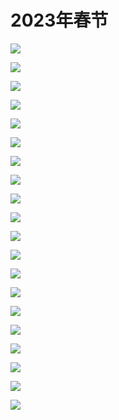 # 2023年春节

![](https://z.wiki/autoupload/20230204/Iwh4.1082X1732-IMG_2375.JPG)

![](https://z.wiki/autoupload/20230204/pldQ.4032X3024-IMG_2403.JPG)

![](https://z.wiki/autoupload/20230204/pzDR.3025X4032-IMG_2466.JPG)

![](https://z.wiki/autoupload/20230204/Z9w4.4032X2885-IMG_2472.jpg)

![](https://z.wiki/autoupload/20230204/qpqu.3419X2321-IMG_2475.JPG)

![](https://z.wiki/autoupload/20230204/S4Rp.2457X3024-IMG_2511.JPG)

![](https://z.wiki/autoupload/20230204/25de.3024X4032-IMG_2516.JPG)

![](https://z.wiki/autoupload/20230204/yeVy.4032X3024-IMG_2517.JPG)

![](https://z.wiki/autoupload/20230204/i5ql.3071X2728-IMG_2519.JPG)

![](https://z.wiki/autoupload/20230204/GK6N.4160X2773-IMG_2520.JPG)

![](https://z.wiki/autoupload/20230204/olhq.4160X2340-IMG_2544.JPG)

![](https://z.wiki/autoupload/20230204/j9Yp.903X1023-IMG_2548.jpg)

![](https://z.wiki/autoupload/20230204/wQc2.3024X4032-IMG_2572.JPG)

![](https://z.wiki/autoupload/20230204/5c2Z.3024X4032-IMG_2573.JPG)

![](https://z.wiki/autoupload/20230204/5Nqn.3001X2250-IMG_2600.JPG)

![](https://z.wiki/autoupload/20230204/Cagv.4160X3120-IMG_2607.JPG)

![](https://z.wiki/autoupload/20230204/ylDF.4160X3617-IMG_2608.JPG)

![](https://z.wiki/autoupload/20230204/tGkL.4160X2773-IMG_2609.JPG)

![](https://z.wiki/autoupload/20230204/OqP3.3024X4032-IMG_2410.JPG)

![](https://z.wiki/autoupload/20230204/eJpn.3383X2815-IMG_2518.JPG)
